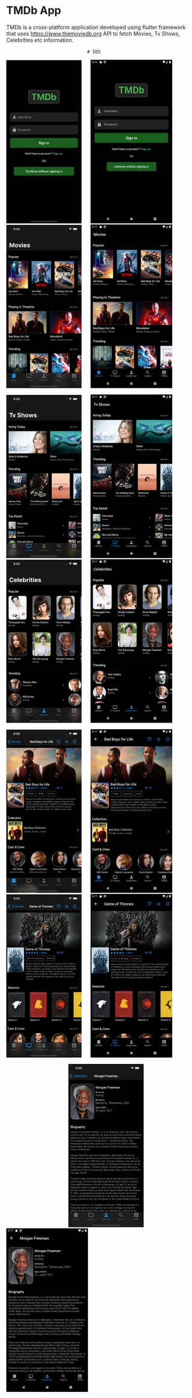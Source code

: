 # TMDb App

TMDb is a cross-platform application developed using flutter framework that uses https://www.themoviedb.org API 
to fetch Movies, Tv Shows, Celebrities etc information.


                        
                                  # IOS
<img src="Images/iOS/1.png" width="200">&nbsp;&nbsp;&nbsp;&nbsp;&nbsp;&nbsp;<img src="Images/android/1.png" width="217">&nbsp;&nbsp;&nbsp;&nbsp;&nbsp;&nbsp;<img src="Images/iOS/2.png" width="200">&nbsp;&nbsp;&nbsp;&nbsp;&nbsp;&nbsp;<img src="Images/android/2.png" width="217">

<img src="Images/iOS/3.png" width="200">&nbsp;&nbsp;&nbsp;&nbsp;&nbsp;&nbsp;<img src="Images/android/3.png" width="217">&nbsp;&nbsp;&nbsp;&nbsp;&nbsp;&nbsp;<img src="Images/iOS/4.png" width="200">&nbsp;&nbsp;&nbsp;&nbsp;&nbsp;&nbsp;<img src="Images/android/4.png" width="217">

<img src="Images/iOS/5.png" width="200">&nbsp;&nbsp;&nbsp;&nbsp;&nbsp;&nbsp;<img src="Images/android/5.png" width="217">&nbsp;&nbsp;&nbsp;&nbsp;&nbsp;&nbsp;<img src="Images/iOS/6.png" width="200">&nbsp;&nbsp;&nbsp;&nbsp;&nbsp;&nbsp;<img src="Images/android/6.png" width="217">

&nbsp;&nbsp;&nbsp;&nbsp;&nbsp;&nbsp;&nbsp;&nbsp;&nbsp;&nbsp;&nbsp;&nbsp;&nbsp;&nbsp;&nbsp;&nbsp;&nbsp;&nbsp;&nbsp;&nbsp;&nbsp;&nbsp;&nbsp;&nbsp;&nbsp;&nbsp;&nbsp;&nbsp;&nbsp;&nbsp;&nbsp;&nbsp;&nbsp;&nbsp;&nbsp;&nbsp;&nbsp;&nbsp;&nbsp;&nbsp;&nbsp;&nbsp;<img src="Images/iOS/7.png" width="200">&nbsp;&nbsp;&nbsp;&nbsp;&nbsp;&nbsp;<img src="Images/android/7.png" width="217">
